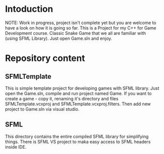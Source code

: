# Intoduction
NOTE: Work in progress, project isn't complete yet but you are welcome to have a look on how it is going so far.
This is a Project for my C++ for Game Development course. Classic Snake Game that we all are familiar with (using SFML Library).
Just open Game.sln and enjoy.

# Repository content
## SFMLTemplate
This is simple template project for developing games with SFML library.
Just open the Game.sln, compile and run project named Game. If you want to create a game - copy it, renaming it's directory and files SFMLTemplate.vcxproj and SFMLTemplate.vcxproj.filters.
Then add new project to Game.sln via visual studio.

## SFML
This directory contains the entire compiled SFML library for simplifying things. There is SFML VS project to maka easy access to SFML headers inside IDE.
